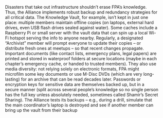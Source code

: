 Disasters that take out infrastructure shouldn’t erase FPA’s knowledge. Thus, the Alliance implements robust backup and redundancy strategies for all critical data. The Knowledge Vault, for example, isn’t kept in just one place: multiple members maintain offline copies (on laptops, external hard drives, even USB flash drives sealed against water). Some caches include a Raspberry Pi or small server with the vault data that can spin up a local Wi-Fi hotspot serving the info to anyone nearby. Regularly, a designated “Archivist” member will prompt everyone to update their copies – or distribute fresh ones at meetups – so that recent changes propagate. Important documents (like contact lists, emergency plans, legal papers) are printed and stored in waterproof folders at secure locations (maybe in each chapter’s emergency cache, or handed to trusted members). They also use media diversity: not relying solely on electronic formats, FPA might microfilm some key documents or use M-Disc DVDs (which are very long-lasting) for an archive that can be read decades later. Passwords or encryption keys for sensitive data are themselves backed up, but in a secure manner (split across several people’s knowledge so no single person has the full key unless absolutely needed, sometimes called Shamir’s Secret Sharing). The Alliance tests its backups – e.g., during a drill, simulate that the main coordinator’s laptop is destroyed and see if another member can bring up the vault from their backup